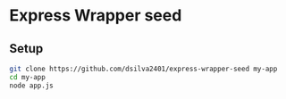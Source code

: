 # Express Wrapper seed

Setup
--------

```bash
git clone https://github.com/dsilva2401/express-wrapper-seed my-app
cd my-app
node app.js
```